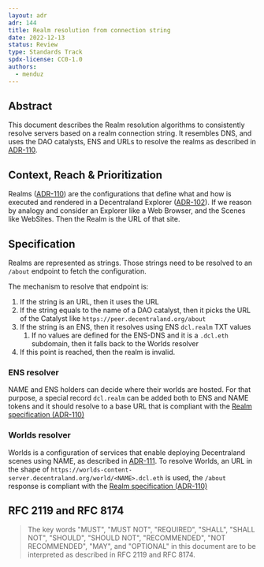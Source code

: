 ```yaml
---
layout: adr
adr: 144
title: Realm resolution from connection string
date: 2022-12-13
status: Review
type: Standards Track
spdx-license: CC0-1.0
authors:
  - menduz
---
```


## Abstract

<!--
Abstract is a multi-sentence (short paragraph) technical summary. This should be a very terse and human-readable version of the document section. **Someone should be able to read only the abstract to get the gist of what this document is about in its current state.** Abstracts should be always up to date with the current state of the document.
-->

This document describes the Realm resolution algorithms to consistently resolve servers based on a realm connection string. It resembles DNS, and uses the DAO catalysts, ENS and URLs to resolve the realms as described in [ADR-110](https://adr.decentraland.org/adr/ADR-110).

## Context, Reach & Prioritization

<!--
Discuss and go into detail about the subject in question. Make sure you cover:
- Why is this decision important
- The urgency of the decision
- Datapoints and related background information
- Vocabulary and key terms
-->

Realms ([ADR-110](https://adr.decentraland.org/adr/ADR-110)) are the configurations that define what and how is executed and rendered in a Decentraland Explorer ([ADR-102](https://adr.decentraland.org/adr/ADR-102)). If we reason by analogy and consider an Explorer like a Web Browser, and the Scenes like WebSites. Then the Realm is the URL of that site.

## Specification

<!--
The technical specification should describe the syntax and semantics of any new feature.
-->

Realms are represented as strings. Those strings need to be resolved to an `/about` endpoint to fetch the configuration.


The mechanism to resolve that endpoint is:
1. If the string is an URL, then it uses the URL
2. If the string equals to the name of a DAO catalyst, then it picks the URL of the Catalyst like `https://peer.decentraland.org/about`
3. If the string is an ENS, then it resolves using ENS `dcl.realm` TXT values
   1. If no values are defined for the ENS-DNS and it is a `.dcl.eth` subdomain, then it falls back to the Worlds resolver
4. If this point is reached, then the realm is invalid.

### ENS resolver

NAME and ENS holders can decide where their worlds are hosted. For that purpose, a special record `dcl.realm` can be added both to ENS and NAME tokens and it should resolve to a base URL that is compliant with the [Realm specification (ADR-110)](https://adr.decentraland.org/adr/ADR-110)

### Worlds resolver

Worlds is a configuration of services that enable deploying Decentraland scenes using NAME, as described in [ADR-111](/adr/ADR-111). To resolve Worlds, an URL in the shape of `https://worlds-content-server.decentraland.org/world/<NAME>.dcl.eth` is used, the `/about` response is compliant with the [Realm specification (ADR-110)](https://adr.decentraland.org/adr/ADR-110)

## RFC 2119 and RFC 8174

> The key words "MUST", "MUST NOT", "REQUIRED", "SHALL", "SHALL NOT", "SHOULD", "SHOULD NOT", "RECOMMENDED", "NOT RECOMMENDED", "MAY", and "OPTIONAL" in this document are to be interpreted as described in RFC 2119 and RFC 8174.
